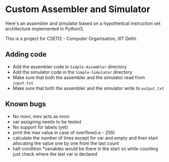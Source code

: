# Custom Assembler and Simulator
Here's an assembler and simulator based on a hypothetical instruction set architecture implemented in Python3.

This is a project for CSE112 - Computer Organisation, IIIT Delhi.

## Adding code
* Add the assembler code in `Simple-Assembler` directory
* Add the simulator code in the `Simple-Simulator` directory
* Make sure that both the assembler and the simulator read from `input.txt`
* Make sure that both the assembler and the simulator write to `output.txt`


## Known bugs
* No movr, mov acts as movi
* var assigning needs to be tested
* No support for labels (yet)
* print the max value in case of overflow(i.e - 255)
* calculate the number of lines except for var and empty and then start allocating the value one by one from the last count
* halt condition
*variables would be there in the start so while counting just check where the last var is declared
